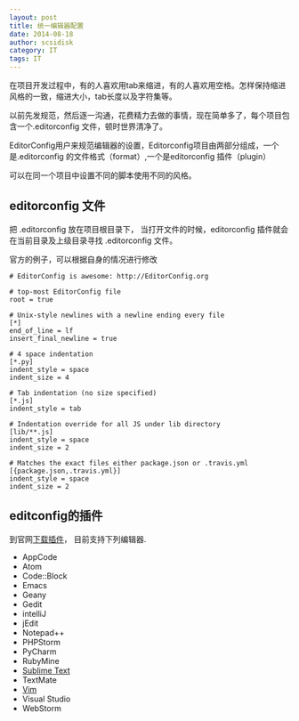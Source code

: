 ```yaml
---
layout: post
title: 统一编辑器配置
date: 2014-08-18
author: scsidisk
category: IT
tags: IT
---
```


在项目开发过程中，有的人喜欢用tab来缩进，有的人喜欢用空格。怎样保持缩进风格的一致，缩进大小，tab长度以及字符集等。

以前先发规范，然后逐一沟通，花费精力去做的事情，现在简单多了，每个项目包含一个.editorconfig 文件，顿时世界清净了。

EditorConfig用户来规范编辑器的设置，Editorconfig项目由两部分组成，一个是.editorconfig 的文件格式（format）,一个是editorconfig 插件（plugin）

可以在同一个项目中设置不同的脚本使用不同的风格。

## editorconfig 文件

把 .editorconfig 放在项目根目录下， 当打开文件的时候，editorconfig 插件就会在当前目录及上级目录寻找 .editorconfig 文件。

官方的例子，可以根据自身的情况进行修改

```
# EditorConfig is awesome: http://EditorConfig.org

# top-most EditorConfig file
root = true

# Unix-style newlines with a newline ending every file
[*]
end_of_line = lf
insert_final_newline = true

# 4 space indentation
[*.py]
indent_style = space
indent_size = 4

# Tab indentation (no size specified)
[*.js]
indent_style = tab

# Indentation override for all JS under lib directory
[lib/**.js]
indent_style = space
indent_size = 2

# Matches the exact files either package.json or .travis.yml
[{package.json,.travis.yml}]
indent_style = space
indent_size = 2
```

## editconfig的插件

到官网[下载插件](http://editorconfig.org/#download)， 目前支持下列编辑器.

- AppCode
- Atom
- Code::Block
- Emacs
- Geany
- Gedit
- intelliJ
- jEdit
- Notepad++
- PHPStorm
- PyCharm
- RubyMine
- [Sublime Text](https://github.com/sindresorhus/editorconfig-sublime#readme)
- TextMate
- [Vim](https://github.com/editorconfig/editorconfig-vim#readme)
- Visual Studio
- WebStorm


